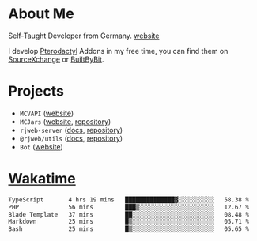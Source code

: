 # About Me

Self-Taught Developer from Germany. [website](https://rjansen.dev)

I develop [Pterodactyl](https://pterodactyl.io) Addons in my free time, you can find
them on [SourceXchange](https://www.sourcexchange.net/teams/356/profile) or [BuiltByBit](https://builtbybit.com/search/3078009).

# Projects

- `MCVAPI` ([website](https://versions.mcjars.app))
- `MCJars` ([website](https://mcjars.app), [repository](https://github.com/0x7d8/mcjar))
- `rjweb-server` ([docs](https://server.rjweb.dev), [repository](https://github.com/0x7d8/NPM_WEB-SERVER))
- `@rjweb/utils` ([docs](https://utils.rjweb.dev), [repository](https://github.com/0x7d8/rjweb-utils))
- `Bot` ([website](https://bot.rjns.dev))

# [Wakatime](https://wakatime.com/@0x7d8)

<!--START_SECTION:waka-->

```txt
TypeScript       4 hrs 19 mins   ██████████████▓░░░░░░░░░░   58.38 %
PHP              56 mins         ███▒░░░░░░░░░░░░░░░░░░░░░   12.67 %
Blade Template   37 mins         ██░░░░░░░░░░░░░░░░░░░░░░░   08.48 %
Markdown         25 mins         █▒░░░░░░░░░░░░░░░░░░░░░░░   05.71 %
Bash             25 mins         █▒░░░░░░░░░░░░░░░░░░░░░░░   05.65 %
```

<!--END_SECTION:waka-->

